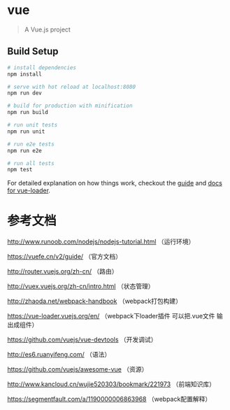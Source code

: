 # vue

> A Vue.js project

## Build Setup

``` bash
# install dependencies
npm install

# serve with hot reload at localhost:8080
npm run dev

# build for production with minification
npm run build

# run unit tests
npm run unit

# run e2e tests
npm run e2e

# run all tests
npm test
```

For detailed explanation on how things work, checkout the [guide](http://vuejs-templates.github.io/webpack/) and [docs for vue-loader](http://vuejs.github.io/vue-loader).



# 参考文档

http://www.runoob.com/nodejs/nodejs-tutorial.html （运行环境）

https://vuefe.cn/v2/guide/ （官方文档）

http://router.vuejs.org/zh-cn/ （路由）

http://vuex.vuejs.org/zh-cn/intro.html （状态管理）

http://zhaoda.net/webpack-handbook （webpack打包构建）

https://vue-loader.vuejs.org/en/ （webpack下loader插件 可以把.vue文件 输出成组件）

https://github.com/vuejs/vue-devtools （开发调试）

http://es6.ruanyifeng.com/ （语法）

https://github.com/vuejs/awesome-vue （资源）

http://www.kancloud.cn/wujie520303/bookmark/221973 （前端知识库）

https://segmentfault.com/a/1190000006863968 （webpack配置解释）
